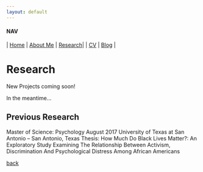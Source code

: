 ```yaml
---
layout: default
---
```

#### NAV

| [Home](./index.html) | [About Me](./about.html) | [Research](./research.html)|
| [CV](./cv.html)      | [Blog](./blog.html)      | 



# Research

New Projects coming soon!

In the meantime...

## Previous Research

Master of Science: Psychology	August 2017
University of Texas at San Antonio – San Antonio, Texas
Thesis: How Much Do Black Lives Matter?: An Exploratory Study Examining The Relationship Between Activism, Discrimination And Psychological Distress Among African Americans







[back](./)
